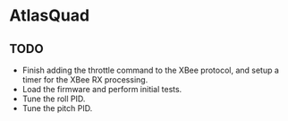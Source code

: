 # AtlasQuad

## TODO
* Finish adding the throttle command to the XBee protocol, and setup a timer for the XBee RX processing.
* Load the firmware and perform initial tests.
* Tune the roll PID.
* Tune the pitch PID.
